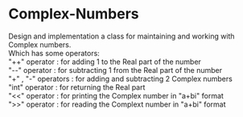 # Complex-Numbers
Design and implementation a class for maintaining and working with Complex numbers.  
Which has some operators:  
"++" operator : for adding 1 to the Real part of the number  
"--" operator : for subtracting 1 from the Real part of the number  
"+" , "-" operators : for adding and subtracting 2 Complex numbers  
"int" operator : for returning the Real part  
"<<" operator : for printing the Complex number in "a+bi" format  
">>" operator : for reading the Complext number in "a+bi" format
